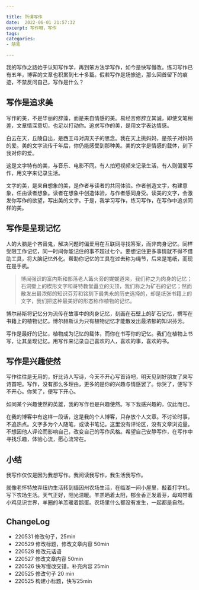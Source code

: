 ```yaml
---

title: 所谓写作
date:  2022-06-01 21:57:32
excerpt: 写作呀，写作
tags: 
categories: 
- 随笔

---
```


我的写作之路始于认知写作学，再到笨方法学写作，如今是快写慢改。练习写作已有五年，博客的文章也积累到七十多篇。假若写作是场旅途，那么回首留下的痕迹，不禁反问自己，写作是什么？

## 写作是追求美

写作的美，不是华丽的辞藻，而是来自情感的美。易经言修辞立其诚，即使文笔稍差，文章情深意切，也足以打动你。追求写作的美，是用文字表达情感。

白云在天，丘陵自出，是西王母对周天子的思念。我在天上挑妈妈，是孩子对妈妈的爱。美的文字流传千年后，你仍能感受到那种美。美的文字是情感的载体，刻下我对你的爱。

这是文字特有的美，与音乐、电影不同。有人拍短视频来记录生活，有人则偏爱写作，用文字来记录生活。

文字的美，是来自想象的美，是作者与读者的共同体验。作者创造文字，构建意象，任由读者想象。读者在想象中创造体验，与作者感同身受。读美的文字，会激发你写作的欲望，写出美的文字。于是，我学习写作，练习写作，在写作中追求同样的美。

## 写作是呈现记忆

人的大脑是个吝啬鬼，解决问题时偏爱用在互联网寻找答案，而非肉身记忆。同样受限工作记忆，同一时间你能记住的事不超过七个。要想记住更多事情就不得不借助工具，将大脑记忆外化。帮助你记忆的工具在过去称为绳节，后来是笔纸，而现在是手机。

> 博闻强识的富内斯和部落老人篝火旁的娓娓道来，我们称之为肉身的记忆；石洞壁上的楔形文字和哥特教堂矗立的尖顶，我们称之为矿石的记忆；然而散发出最浓郁的知识芬芳和铭刻下最隽永的历史选择的，却是纸张书籍上的文字，我们把这种最美好的形态称作植物的记忆。

博尔赫斯将记忆分为流传在故事中的肉身记忆，刻画在石壁上的矿石记忆，撰写在书籍上的植物记忆。博尔赫斯认为只有植物记忆才能散发出最浓郁的知识芬芳。

写作是最好的记忆，植物成为记忆的载体，而你在书写你的记忆。我们在植物上书写，让其呈现记忆。用写作来记录自己喜欢的人，喜欢的事，喜欢的书。

## 写作是兴趣使然

写作往往是无用的，好比诗人写诗，今天不开心写首诗吧，明天见到好朋友了来写诗首吧。写作，没有那么多理由，更多的是你的兴趣与情感罢了。你哭了，便写下不开心。你笑了，便写下开心。

如同某个兴趣使然的英雄，我的写作也是兴趣使然。写下我感兴趣的，仅此而已。

在我的博客中有这样一段话，这是我的个人博客，只存放个人文章。不讨论时事，不追热点。文字多为个人随笔，或读书笔记。这里没有评论区，没有文章浏览量。不想因他人评论而影响自己，改变自己的写作风格。希望自己安静写作，在写作中寻找乐趣，体验心流，愿心流常在。

## 小结

我写作仅仅是因为我想写作。我阅读我写作，我生活我写作。

就像老怀特放弃纽约生活转到缅因州农场生活，在临湖一间小屋里，敲着打字机，写下农场生活。天气正好，阳光温暖。羊羔晒着太阳，郁金香正发着芽，母鸡带着小鸡见识世界，羊圈的羊羔暖着鹅蛋。农场里什么都没有发生，一起都是自然。
 
## ChangeLog
- 220531 修改句子，25min
- 220529 修改标题，修改文章内容 50min
- 220528 修改元话语
- 220527 修改文章内容 50min
- 220526 快写慢改交错，补充内容 25min 
- 220525 修改句子 20 min 
- 220525 构建小标题，快写25min
